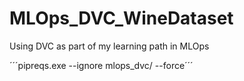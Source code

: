 # MLOps_DVC_WineDataset
Using DVC as part of my learning path in MLOps

´´´pipreqs.exe --ignore mlops_dvc/ --force´´´